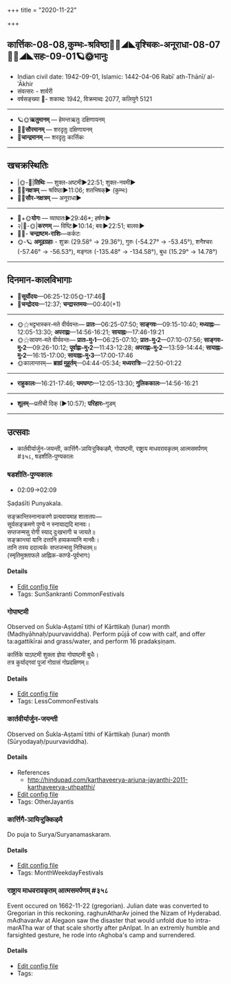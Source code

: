 +++
title = "2020-11-22"

+++
## कार्त्तिकः-08-08,कुम्भः-श्रविष्ठा🌛🌌◢◣वृश्चिकः-अनूराधा-08-07🌌🌞◢◣सहः-09-01🪐🌞भानुः
- Indian civil date: 1942-09-01, Islamic: 1442-04-06 Rabīʿ ath-Thānī/ al-ʾĀkhir
- संवत्सरः - शार्वरी
- वर्षसङ्ख्या 🌛- शकाब्दः 1942, विक्रमाब्दः 2077, कलियुगे 5121
___________________
- 🪐🌞**ऋतुमानम्** — हेमन्तऋतुः दक्षिणायनम्
- 🌌🌞**सौरमानम्** — शरदृतुः दक्षिणायनम्
- 🌛**चान्द्रमानम्** — शरदृतुः कार्त्तिकः
___________________


## खचक्रस्थितिः
- |🌞-🌛|**तिथिः** — शुक्ल-अष्टमी►22:51; शुक्ल-नवमी►  
- 🌌🌛**नक्षत्रम्** — श्रविष्ठा►11:06; शतभिषक्► (कुम्भः)  
- 🌌🌞**सौर-नक्षत्रम्** — अनूराधा►  
___________________
- 🌛+🌞**योगः** — व्याघातः►29:46*; हर्षणः►  
- २|🌛-🌞|**करणम्** — विष्टिः►10:14; बवः►22:51; बालवः►  
- 🌌🌛- **चन्द्राष्टम-राशिः**—कर्कटः  
- 🌞-🪐 **अमूढग्रहाः** - शुक्रः (29.58° → 29.36°), गुरुः (-54.27° → -53.45°), शनैश्चरः (-57.46° → -56.53°), मङ्गलः (-135.48° → -134.58°), बुधः (15.29° → 14.78°)
___________________


## दिनमान-कालविभागाः
- 🌅**सूर्योदयः**—06:25-12:05🌞️-17:46🌇  
- 🌛**चन्द्रोदयः**—12:37; **चन्द्रास्तमयः**—00:40(+1)  
___________________
- 🌞⚝भट्टभास्कर-मते वीर्यवन्तः— **प्रातः**—06:25-07:50; **साङ्गवः**—09:15-10:40; **मध्याह्नः**—12:05-13:30; **अपराह्णः**—14:56-16:21; **सायाह्नः**—17:46-19:21  
- 🌞⚝सायण-मते वीर्यवन्तः— **प्रातः-मु॰1**—06:25-07:10; **प्रातः-मु॰2**—07:10-07:56; **साङ्गवः-मु॰2**—09:26-10:12; **पूर्वाह्णः-मु॰2**—11:43-12:28; **अपराह्णः-मु॰2**—13:59-14:44; **सायाह्नः-मु॰2**—16:15-17:00; **सायाह्नः-मु॰3**—17:00-17:46  
- 🌞कालान्तरम्— **ब्राह्मं मुहूर्तम्**—04:44-05:34; **मध्यरात्रिः**—22:50-01:22  
___________________
- **राहुकालः**—16:21-17:46; **यमघण्टः**—12:05-13:30; **गुलिककालः**—14:56-16:21  
___________________
- **शूलम्**—प्रतीची दिक् (►10:57); **परिहारः**–गुडम्  
___________________

## उत्सवाः
- कार्तवीर्यार्जुन-जयन्ती, कार्त्तिगै-ञायिऱ्ऱुक्किऴमै, गोपाष्टमी, राष्ट्राय माधवरावकृतम् आत्मसमर्पणम् #३५८, षडशीति-पुण्यकालः
### षडशीति-पुण्यकालः
- 02:09→02:09

Ṣaḍaśīti Punyakala.

सङ्क्रान्तिस्नानाकरणे प्रत्यवायमाह शातातपः—  
सूर्यसङ्क्रमणे पुण्ये न स्नायाद्यदि मानवः।  
सप्तजन्मसु रोगी स्याद् दुःखभागी च जायते॥  
सङ्क्रान्त्यां यानि दत्तानि हव्यकव्यानि मानवैः।  
तानि तस्य ददात्यर्कः सप्तजन्मसु निश्चितम्॥  
(स्मृतिमुक्ताफले आह्निक-काण्डे-पूर्वभागः)



#### Details
- [Edit config file](https://github.com/jyotisham/adyatithi/blob/master/time_focus/sankrAnti/description_only/SaDazIti-puNyakAlaH.toml)
- Tags: SunSankranti CommonFestivals


### गोपाष्टमी

Observed on Śukla-Aṣṭamī tithi of Kārttikaḥ (lunar) month (Madhyāhnaḥ/puurvaviddha). Perform pūjā of cow with calf, and offer ta:agattikīrai and grass/water, and perform 16 pradakṣiṇam.

कार्त्तिके  याऽष्टमी  शुक्ला  ज्ञेया  गोपाष्टमी  बुधैः।  
तत्र  कुर्याद्गवां  पूजां  गोग्रासं  गोप्रदक्षिणम्॥



#### Details
- [Edit config file](https://github.com/jyotisham/adyatithi/blob/master/devatA/vaiShNava/lunar_month/tithi/08/08/gOpASTamI.toml)
- Tags: LessCommonFestivals


### कार्तवीर्यार्जुन-जयन्ती

Observed on Śukla-Aṣṭamī tithi of Kārttikaḥ (lunar) month (Sūryodayaḥ/puurvaviddha). 

#### Details
- References
  - http://hindupad.com/karthaveerya-arjuna-jayanthi-2011-karthaveerya-uthpatthi/
- [Edit config file](https://github.com/jyotisham/adyatithi/blob/master/general/lunar_month/tithi/08/08/kArtavIryArjuna~jayantI.toml)
- Tags: OtherJayantis


### कार्त्तिगै-ञायिऱ्ऱुक्किऴमै

Do puja to Surya/Suryanamaskaram.

#### Details
- [Edit config file](https://github.com/jyotisham/adyatithi/blob/master/tamil/description_only/kArttigai~JAyir2r2ukkizhamai.toml)
- Tags: MonthWeekdayFestivals


### राष्ट्राय माधवरावकृतम् आत्मसमर्पणम् #३५८

Event occured on 1662-11-22 (gregorian). Julian date was converted to Gregorian in this reckoning. raghunAtharAv joined the Nizam of Hyderabad. mAdhavarAv at Alegaon saw the disaster that would unfold due to intra-marATha war of that scale shortly after pAnIpat. In an extremly humble and farsighted gesture, he rode into rAghoba's camp and surrendered.

#### Details
- [Edit config file](https://github.com/jyotisham/adyatithi/blob/master/mahApuruSha/xatra-later/julian/day/11/12/mAdhavarAva-kRta-raghunAtha-sAntvanam.toml)
- Tags: 


